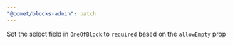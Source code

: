 ```yaml
---
"@comet/blocks-admin": patch
---
```


Set the select field in `OneOfBlock` to `required` based on the `allowEmpty` prop
